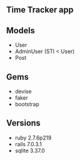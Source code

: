 ## Time Tracker app

## Models
- User
- AdminUser (STI < User)
- Post

## Gems
- devise
- faker
- bootstrap

## Versions
- ruby 2.7.6p219
- rails 7.0.3.1
- sqlite 3.37.0
